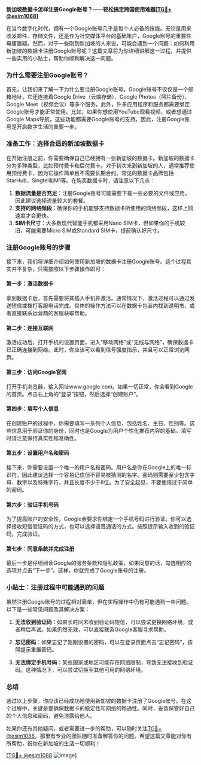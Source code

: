 **新加坡数据卡怎样注册Google账号？——轻松搞定跨国使用难题[[TG💪+ @esim1088](https://t.me/s/esim1088)]**

在当今数字化时代，拥有一个Google账号几乎是每个人必备的技能。无论是用来收发邮件、存储文件，还是作为社交媒体平台的基础账户，Google账号的重要性毋庸置疑。然而，对于一些刚到新加坡的人来说，可能会遇到一个问题：如何利用新加坡的数据卡注册Google账号呢？这篇文章将为你详细讲解这一过程，并提供一些实用的小贴士，帮助你顺利解决这一问题。

### **为什么需要注册Google账号？**

首先，让我们来了解一下为什么要注册Google账号。Google账号不仅仅是一个邮箱地址，它还连接着Google Drive（云端存储）、Google Photos（照片备份）、Google Meet（视频会议）等多个服务。此外，许多应用程序和服务都需要绑定Google账号才能正常使用。比如，如果你想使用YouTube观看视频，或者想通过Google Maps导航，这些功能都需要Google账号的支持。因此，注册Google账号是开启数字生活的重要一步。

### **准备工作：选择合适的新加坡数据卡**

在开始注册之前，你需要确保自己已经拥有一张新加坡的数据卡。新加坡的数据卡分为多种类型，比如预付费卡和后付费卡。对于初次来到新加坡的人，通常推荐使用预付费卡，因为它操作简单且不需要长期合约。常见的数据卡品牌包括StarHub、Singtel和M1等。在购买数据卡时，请注意以下几点：

1. **数据流量是否充足**：注册Google账号可能需要下载一些必要的文件或应用，因此建议选择流量较大的套餐。
2. **支持的网络频段**：确保你的手机能够支持数据卡所使用的网络频段，这样上网速度才会更快。
3. **SIM卡尺寸**：大多数现代智能手机都采用Nano SIM卡，但如果你的手机较旧，可能需要Micro SIM或Standard SIM卡，提前确认好尺寸。

### **注册Google账号的步骤**

接下来，我们将详细介绍如何使用新加坡的数据卡注册Google账号。这个过程其实并不复杂，只需按照以下步骤操作即可：

#### **第一步：激活数据卡**
拿到数据卡后，首先需要将其插入手机并激活。通常情况下，激活过程可以通过发送短信或拨打客服电话完成。具体的操作方法可以在数据卡包装内找到说明书，或者直接联系运营商的客服获取帮助。

#### **第二步：连接互联网**
激活成功后，打开手机的设置页面，进入“移动网络”或“无线与网络”，确保数据卡已正确连接到网络。此时，你应该可以看到信号强度指示，并且可以正常浏览网页。

#### **第三步：访问Google官网**
打开手机浏览器，输入网址www.google.com。如果一切正常，你会看到Google的首页。点击右上角的“登录”按钮，然后选择“创建账户”。

#### **第四步：填写个人信息**
在创建账户的过程中，你需要填写一系列个人信息，包括姓名、生日、性别等。这些信息用于验证你的身份，同时也是Google为用户个性化推荐内容的基础。填写时请注意保持真实性和准确性。

#### **第五步：设置用户名和密码**
接下来，你需要设置一个唯一的用户名和密码。用户名是你在Google上的唯一标识符，因此建议选择一个容易记住但不容易被猜测的名字。密码则需要至少包含字母、数字以及特殊字符，并且长度不少于8位。为了安全起见，不要使用过于简单的密码。

#### **第六步：验证手机号码**
为了提高账户的安全性，Google会要求你绑定一个手机号码进行验证。你可以选择接收短信验证码的方式，也可以选择语音通话的方式。按照提示输入收到的验证码，完成验证。

#### **第七步：同意条款并完成注册**
最后一步是仔细阅读Google的服务条款和隐私政策，如果同意的话，勾选相应的选项并点击“下一步”。这样，你就完成了Google账号的注册。

### **小贴士：注册过程中可能遇到的问题**

虽然注册Google账号的过程相对简单，但在实际操作中仍有可能遇到一些问题。以下是一些常见问题及其解决方案：

1. **无法收到验证码**：如果长时间未收到验证码短信，可以尝试更换网络环境，或者稍后再试。如果仍然无效，可以直接联系Google客服寻求帮助。
   
2. **忘记密码**：如果忘记了刚刚设置的密码，可以在登录页面点击“忘记密码”，按照提示重置密码。

3. **无法绑定手机号码**：某些国家或地区可能存在网络限制，导致无法接收到验证码。这种情况下，可以尝试切换至其他可用的网络环境。

### **总结**

通过以上步骤，你应该已经成功地使用新加坡的数据卡注册了Google账号。在这个过程中，关键是要确保数据卡的稳定性和网络的畅通性。同时，妥善保管好自己的个人信息和密码，避免泄露给他人。

如果你还有其他疑问，或者需要进一步的帮助，可以随时关注[TG💪+ @esim1088](https://t.me/s/esim1088)，那里有专业的团队随时准备解答你的问题。希望这篇文章能对你有所帮助，祝你在新加坡的生活一切顺利！

[[TG💪+ @esim1088](https://t.me/s/esim1088) ![Image](https://i.postimg.cc/4NQfJmqS/Snipaste-2025-05-13-00-14-12.png)]